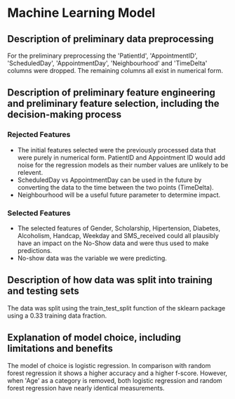 # Machine Learning Model
## Description of preliminary data preprocessing
For the preliminary preprocessing the 'PatientId', 'AppointmentID', 'ScheduledDay', 'AppointmentDay', 'Neighbourhood' and 'TimeDelta' columns were dropped. The remaining columns all exist in numerical form. 

## Description of preliminary feature engineering and preliminary feature selection, including the decision-making process
### Rejected Features
- The initial features selected were the previously processed data that were purely in numerical form. PatientID and Appointment ID would add noise for the regression models as their number values are unlikely to be relevent. 
- ScheduledDay vs AppointmentDay can be used in the future by converting the data to the time between the two points (TimeDelta).
- Neighbourhood will be a useful future parameter to determine impact. 

### Selected Features
- The selected features of Gender,	Scholarship,	Hipertension,	Diabetes,	Alcoholism,	Handcap, Weekday and	SMS_received could all plausibly have an impact on the No-Show data and were thus used to make predictions.
- No-show	data was the variable we were predicting.

## Description of how data was split into training and testing sets
The data was split using the train_test_split function of the sklearn package using a 0.33 training data fraction.

## Explanation of model choice, including limitations and benefits
The model of choice is logistic regression. In comparison with random forest regression it shows a higher accuracy and a higher f-score. 
However, when 'Age' as a category is removed, both logistic regression and random forest regression have nearly identical measurements.
